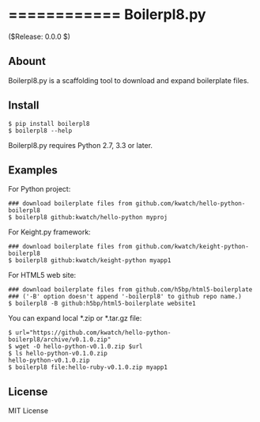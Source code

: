 ============
Boilerpl8.py
============

($Release: 0.0.0 $)


Abount
------

Boilerpl8.py is a scaffolding tool to download and expand boilerplate files.


Install
-------

```console
$ pip install boilerpl8
$ boilerpl8 --help
```

Boilerpl8.py requires Python 2.7, 3.3 or later.


Examples
--------

For Python project:

```console
### download boilerplate files from github.com/kwatch/hello-python-boilerpl8
$ boilerpl8 github:kwatch/hello-python myproj
```

For Keight.py framework:

```console
### download boilerplate files from github.com/kwatch/keight-python-boilerpl8
$ boilerpl8 github:kwatch/keight-python myapp1
```

For HTML5 web site:

```console
### download boilerplate files from github.com/h5bp/html5-boilerplate
### ('-B' option doesn't append '-boilerpl8' to github repo name.)
$ boilerpl8 -B github:h5bp/html5-boilerplate website1
```

You can expand local *.zip or *.tar.gz file:

```console
$ url="https://github.com/kwatch/hello-python-boilerpl8/archive/v0.1.0.zip"
$ wget -O hello-python-v0.1.0.zip $url
$ ls hello-python-v0.1.0.zip
hello-python-v0.1.0.zip
$ boilerpl8 file:hello-ruby-v0.1.0.zip myapp1
```


License
-------

MIT License
